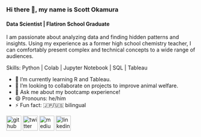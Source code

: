 ### Hi there 👋, my name is Scott Okamura
#### Data Scientist | Flatiron School Graduate
I am passionate about analyzing data and finding hidden patterns and insights. Using my experience as a former high school chemistry teacher, I can comfortably present complex and technical concepts to a wide range of audiences. 

Skills: Python | Colab | Jupyter Notebook | SQL | Tableau

- 🌱 I’m currently learning R and Tableau. 
- 👯 I’m looking to collaborate on projects to improve animal welfare. 
- 💬 Ask me about my bootcamp experience! 
- 😄 Pronouns: he/him 
- ⚡ Fun fact: 🇯🇵/🇺🇸 bilingual 


[<img src='https://cdn.jsdelivr.net/npm/simple-icons@3.0.1/icons/github.svg' alt='github' height='40'>](https://github.com/scottokamura)  [<img src='https://cdn.jsdelivr.net/npm/simple-icons@3.0.1/icons/twitter.svg' alt='twitter' height='40'>](https://twitter.com/scottokamura)  [<img src='https://cdn.jsdelivr.net/npm/simple-icons@3.0.1/icons/medium.svg' alt='medium' height='40'>](https://www.scottokamura.medium.com)  [<img src='https://cdn.jsdelivr.net/npm/simple-icons@3.0.1/icons/linkedin.svg' alt='linkedin' height='40'>](https://www.linkedin.com/in/scott-okamura/)  

